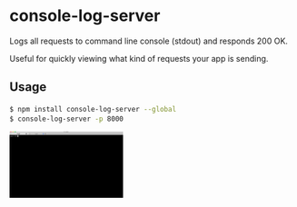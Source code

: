 # console-log-server
Logs all requests to command line console (stdout) and responds 200 OK.

Useful for quickly viewing what kind of requests your app is sending.

## Usage

```sh
$ npm install console-log-server --global
$ console-log-server -p 8000
```

<img src="./resources/console-log-server-demo.gif" alt="Demo" width="200"/>

